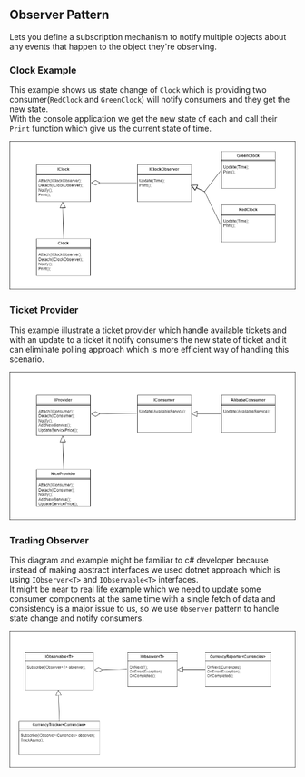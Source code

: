 ## Observer Pattern
Lets you define a subscription mechanism to notify multiple objects about any events that happen to the object they're observing.

### Clock Example
This example shows us state change of `Clock` which is providing two consumer(`RedClock` and `GreenClock`)
will notify consumers and they get the new state.</br>
With the console application we get the new state of each and call their `Print` function which give us the current state of time. 

![Clock Observer Example](Docs/clockObserver.png "Clock Observer Example")


### Ticket Provider
This example illustrate a ticket provider which handle available tickets and with an update to 
a ticket it notify consumers the new state of ticket 
and it can eliminate polling approach which is more efficient way of handling this scenario.</br>


![Ticket Observer Example](Docs/ticketObserver.png "Ticket Observer Example")

### Trading Observer
This diagram and example might be familiar to c# developer because instead of making abstract interfaces
we used dotnet approach which is using `IObserver<T>` and `IObservable<T>` interfaces. </br>
It might be near to real life example which we need to update some consumer components at the same time
with a single fetch of data and consistency is a major issue to us, so we use `Observer` pattern to handle state change and notify consumers.

![Trading Observer Example](Docs/tradingObserver.png "Trading Observer Example")